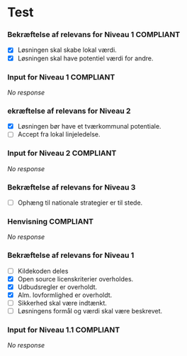 # Test

### Bekræftelse af relevans for Niveau 1 COMPLIANT

- [x] Løsningen skal skabe lokal værdi.
- [X] Løsningen skal have potentiel værdi for andre.

### Input for Niveau 1 COMPLIANT

_No response_

### ekræftelse af relevans for Niveau 2

- [x] Løsningen bør have et tværkommunal potentiale.
- [ ] Accept fra lokal linjeledelse.

### Input for Niveau 2 COMPLIANT

_No response_

### Bekræftelse af relevans for Niveau 3

- [ ] Ophæng til nationale strategier er til stede.

### Henvisning COMPLIANT

_No response_

### Bekræftelse af relevans for Niveau 1

- [ ] Kildekoden deles
- [x] Open source licenskriterier overholdes.
- [x] Udbudsregler er overholdt.
- [x] Alm. lovformlighed er overholdt.
- [ ] Sikkerhed skal være indtænkt.
- [ ] Løsningens formål og værdi skal være beskrevet.

### Input for Niveau 1.1 COMPLIANT

_No response_